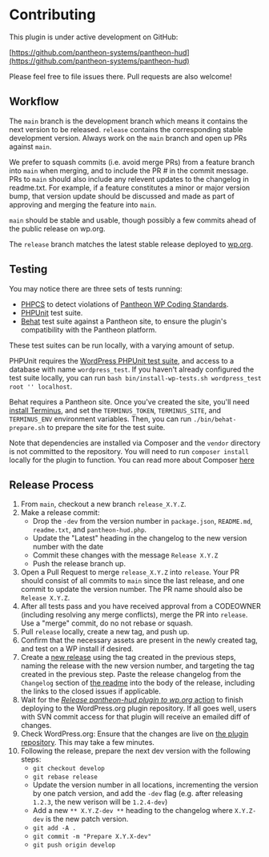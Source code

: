 # Contributing

This plugin is under active development on GitHub:

[https://github.com/pantheon-systems/pantheon-hud](https://github.com/pantheon-systems/pantheon-hud)

Please feel free to file issues there. Pull requests are also welcome!

## Workflow

The `main` branch is the development branch which means it contains the next version to be released. `release` contains the corresponding stable development version. Always work on the `main` branch and open up PRs against `main`.

We prefer to squash commits (i.e. avoid merge PRs) from a feature branch into `main` when merging, and to include the PR # in the commit message. PRs to `main` should also include any relevent updates to the changelog in readme.txt. For example, if a feature constitutes a minor or major version bump, that version update should be discussed and made as part of approving and merging the feature into `main`.

`main` should be stable and usable, though possibly a few commits ahead of the public release on wp.org.

The `release` branch matches the latest stable release deployed to [wp.org](wp.org).

## Testing

You may notice there are three sets of tests running:

* [PHPCS](https://github.com/squizlabs/PHP_CodeSniffer) to detect violations of [Pantheon WP Coding Standards](https://github.com/pantheon-systems/Pantheon-WP-Coding-Standards).
* [PHPUnit](https://phpunit.de/) test suite.
* [Behat](http://behat.org/) test suite against a Pantheon site, to ensure the plugin's compatibility with the Pantheon platform.

These test suites can be run locally, with a varying amount of setup.

PHPUnit requires the [WordPress PHPUnit test suite](https://make.wordpress.org/core/handbook/testing/automated-testing/phpunit/), and access to a database with name `wordpress_test`. If you haven't already configured the test suite locally, you can run `bash bin/install-wp-tests.sh wordpress_test root '' localhost`.

Behat requires a Pantheon site. Once you've created the site, you'll need [install Terminus](https://github.com/pantheon-systems/terminus#installation), and set the `TERMINUS_TOKEN`, `TERMINUS_SITE`, and `TERMINUS_ENV` environment variables. Then, you can run `./bin/behat-prepare.sh` to prepare the site for the test suite.

Note that dependencies are installed via Composer and the `vendor` directory is not committed to the repository. You will need to run `composer install` locally for the plugin to function. You can read more about Composer [here](https://getcomposer.org)

## Release Process

1. From `main`, checkout a new branch `release_X.Y.Z`.
1. Make a release commit:
    * Drop the `-dev` from the version number in `package.json`, `README.md`, `readme.txt`, and `pantheon-hud.php`.
    * Update the "Latest" heading in the changelog to the new version number with the date
    * Commit these changes with the message `Release X.Y.Z`
    * Push the release branch up.
1. Open a Pull Request to merge `release_X.Y.Z` into `release`. Your PR should consist of all commits to `main` since the last release, and one commit to update the version number. The PR name should also be `Release X.Y.Z`.
1. After all tests pass and you have received approval from a CODEOWNER (including resolving any merge conflicts), merge the PR into `release`. Use a "merge" commit, do no not rebase or squash.
1. Pull `release` locally, create a new tag, and push up.
1. Confirm that the necessary assets are present in the newly created tag, and test on a WP install if desired.
1. Create a [new release](https://github.com/pantheon-systems/pantheon-hud/releases/new) using the tag created in the previous steps, naming the release with the new version number, and targeting the tag created in the previous step. Paste the release changelog from the `Changelog` section of [the readme](readme.txt) into the body of the release, including the links to the closed issues if applicable.
1. Wait for the [_Release pantheon-hud plugin to wp.org_ action](https://github.com/pantheon-systems/pantheon-hud/actions/workflows/wordpress-plugin-deploy.yml) to finish deploying to the WordPress.org plugin repository. If all goes well, users with SVN commit access for that plugin will receive an emailed diff of changes.
1. Check WordPress.org: Ensure that the changes are live on [the plugin repository](https://wordpress.org/plugins/pantheon-hud/). This may take a few minutes.
1. Following the release, prepare the next dev version with the following steps:
    * `git checkout develop`
    * `git rebase release`
    * Update the version number in all locations, incrementing the version by one patch version, and add the `-dev` flag (e.g. after releasing `1.2.3`, the new verison will be `1.2.4-dev`)
    * Add a new `** X.Y.Z-dev **` heading to the changelog where `X.Y.Z-dev` is the new patch version.
    * `git add -A .`
    * `git commit -m "Prepare X.Y.X-dev"`
    * `git push origin develop`
